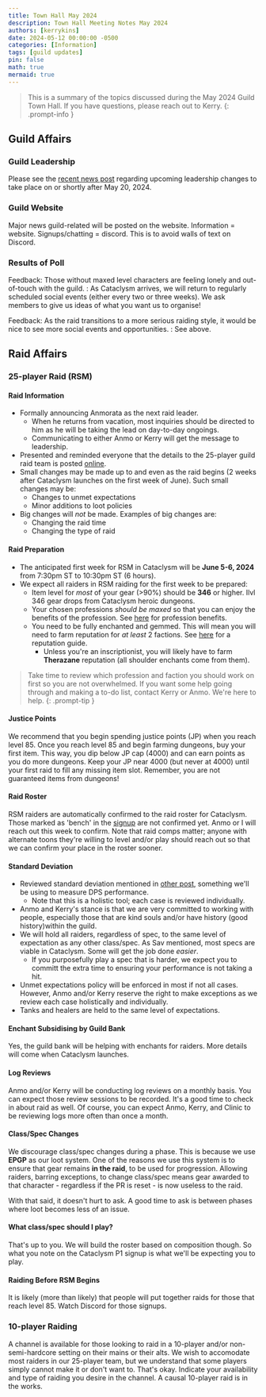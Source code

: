 ```yaml
---
title: Town Hall May 2024
description: Town Hall Meeting Notes May 2024
authors: [kerrykins]
date: 2024-05-12 00:00:00 -0500
categories: [Information]
tags: [guild updates]
pin: false
math: true
mermaid: true
---
```


> This is a summary of the topics discussed during the May 2024 Guild Town Hall. If you have questions, please reach out to Kerry.
{: .prompt-info }

## Guild Affairs

### Guild Leadership

Please see the [recent news post](https://enclavewow.github.io/posts/Officer-Team-Changes/) regarding upcoming leadership changes to take place on or shortly after May 20, 2024.

### Guild Website

Major news guild-related will be posted on the website. Information = website. Signups/chatting = discord. This is to avoid walls of text on Discord. 

### Results of Poll

Feedback: Those without maxed level characters are feeling lonely and out-of-touch with the guild.
: As Cataclysm arrives, we will return to regularly scheduled social events (either every two or three weeks). We ask members to give us ideas of what you want us to organise!

Feedback: As the raid transitions to a more serious raiding style, it would be nice to see more social events and opportunities. 
: See above. 

## Raid Affairs

### 25-player Raid (RSM)

#### Raid Information

- Formally announcing Anmorata as the next raid leader.
	- When he returns from vacation, most inquiries should be directed to him as he will be taking the lead on day-to-day ongoings.
	- Communicating to either Anmo or Kerry will get the message to leadership.
- Presented and reminded everyone that the details to the 25-player guild raid team is posted [online](https://enclavewow.github.io/posts/Enclave-Raiding-in-Cataclysm/).
- Small changes may be made up to and even as the raid begins (2 weeks after Cataclysm launches on the first week of June). Such small changes may be:
	- Changes to unmet expectations
	- Minor additions to loot policies
- Big changes will *not* be made. Examples of big changes are:
	- Changing the raid time
	- Changing the type of raid

#### Raid Preparation 

- The anticipated first week for RSM in Cataclysm will be __June 5-6, 2024__ from 7:30pm ST to 10:30pm ST (6 hours). 
- We expect all raiders in RSM raiding for the first week to be prepared:
	- Item level for *most* of your gear (>90%) should be **346** or higher. Ilvl 346 gear drops from Cataclysm heroic dungeons.
	- Your chosen professions *should be maxed* so that you can enjoy the benefits of the profession. See [here](https://www.warcrafttavern.com/cataclysm/guides/all-profession-bonuses-perks-cataclysm/) for profession benefits. 
	- You need to be fully enchanted and gemmed. This will mean you will need to farm reputation for *at least* 2 factions. See [here](https://www.wowhead.com/cata/guide/avengers-of-hyjal-reputation-rewards) for a reputation guide. 
		- Unless you're an inscriptionist, you will likely have to farm **Therazane** reputation (all shoulder enchants come from them). 
  
> Take time to review which profession and faction you should work on first so you are not overwhelmed. If you want some help going through and making a to-do list, contact Kerry or Anmo. We're here to help.
{: .prompt-tip }

#### Justice Points

We recommend that you begin spending justice points (JP) when you reach level 85. Once you reach level 85 and begin farming dungeons, buy your first item. This way, you dip below JP cap (4000) and can earn points as you do more dungeons. Keep your JP near 4000 (but never at 4000) until your first raid to fill any missing item slot. Remember, you are not guaranteed items from dungeons!

#### Raid Roster

RSM raiders are automatically confirmed to the raid roster for Cataclysm. Those marked as 'bench' in the [signup](https://discord.com/channels/989107174754103348/1234369259480813649/1236271920995893349) are not confirmed yet. Anmo or I will reach out this week to confirm. Note that raid comps matter; anyone with alternate toons they're willing to level and/or play should reach out so that we can confirm your place in the roster sooner. 

#### Standard Deviation

- Reviewed standard deviation mentioned in [other post](https://enclavewow.github.io/posts/Enclave-Raiding-in-Cataclysm/#dps-performance), something we'll be using to measure DPS performance. 
	- Note that this is a holistic tool; each case is reviewed individually.
- Anmo and Kerry's stance is that we are very committed to working with people, especially those that are kind souls and/or have history (good history)within the guild. 
- We will hold all raiders, regardless of spec, to the same level of expectation as any other class/spec. As Sav mentioned, most specs are viable in Cataclysm. Some will get the job done *easier*. 
	- If you purposefully play a spec that is harder, we expect you to committ the extra time to ensuring your performance is not taking a hit. 
- Unmet expectations policy will be enforced in most if not all cases. However, Anmo and/or Kerry reserve the right to make exceptions as we review each case holistically and individually. 
- Tanks and healers are held to the same level of expectations.

#### Enchant Subsidising by Guild Bank

Yes, the guild bank will be helping with enchants for raiders. More details will come when Cataclysm launches. 

#### Log Reviews

Anmo and/or Kerry will be conducting log reviews on a monthly basis. You can expect those review sessions to be recorded. It's a good time to check in about raid as well. Of course, you can expect Anmo, Kerry, and Clinic to be reviewing logs more often than once a month. 

#### Class/Spec Changes 

We discourage class/spec changes during a phase. This is because we use **EPGP** as our loot system. One of the reasons we use this system is to ensure that gear remains **in the raid**, to be used for progression. Allowing raiders, barring exceptions, to change class/spec means gear awarded to that character - regardless if the PR is reset - is now useless to the raid. 

With that said, it doesn't hurt to ask. A good time to ask is between phases where loot becomes less of an issue. 

#### What class/spec should I play?

That's up to you. We will build the roster based on composition though. So what you note on the Cataclysm P1 signup is what we'll be expecting you to play. 

#### Raiding Before RSM Begins 

It is likely (more than likely) that people will put together raids for those that reach level 85. Watch Discord for those signups. 

### 10-player Raiding 

A channel is available for those looking to raid in a 10-player and/or non-semi-hardcore setting on their mains or their alts. We wish to accomodate most raiders in our 25-player team, but we understand that some players simply cannot make it or don't want to. That's okay. Indicate your availability and type of raiding you desire in the channel. A causal 10-player raid is in the works. 


